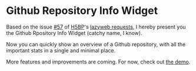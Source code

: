 Github Repository Info Widget
==================

Based on the issue [#57](https://github.com/h5bp/lazyweb-requests/issues/57) of
[H5BP](https://github.com/h5bp)'s [lazyweb
requests](https://github.com/h5bp/lazyweb-requests/issues), I hereby present
you the Github Rpository Info Widget (catchy name, I know).

Now you can quickly show an overview of a Github repository, with all the important
stats in a single and minimal place.

More features and improvements are coming. For now, check out [the demo](http://gnclmorais.github.com/github-info-widget).